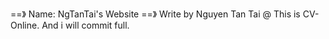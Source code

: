 ==》 Name: ﻿NgTanTai's Website
==》 Write by Nguyen Tan Tai
@ This is CV-Online. And i will commit full.

